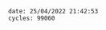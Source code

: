 

                date: 25/04/2022 21:42:53
                cycles: 99060

                         